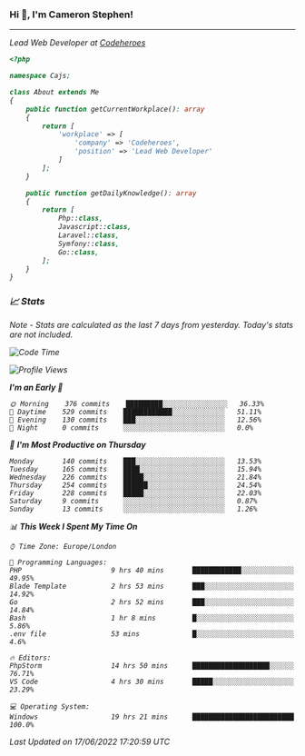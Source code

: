 ### Hi 👋, I'm Cameron Stephen!
<hr>
<p><em>Lead Web Developer at <a href="https://codeheroes.co.uk">Codeheroes</a></p>


```php
<?php

namespace Cajs;

class About extends Me
{
    public function getCurrentWorkplace(): array
    {
        return [
            'workplace' => [
                'company' => 'Codeheroes',
                'position' => 'Lead Web Developer'
            ]
        ];
    }

    public function getDailyKnowledge(): array
    {
        return [
            Php::class,
            Javascript::class,
            Laravel::class,
            Symfony::class,
            Go::class,
        ];
    }
}
```

### 📈 Stats
<p><em>Note - Stats are calculated as the last 7 days from yesterday. Today's stats are not included.</em></p>


<!--START_SECTION:waka-->
![Code Time](http://img.shields.io/badge/Code%20Time-2%2C947%20hrs%2056%20mins-blue)

![Profile Views](http://img.shields.io/badge/Profile%20Views-0-blue)

**I'm an Early 🐤** 

```text
🌞 Morning    376 commits    █████████░░░░░░░░░░░░░░░░   36.33% 
🌆 Daytime    529 commits    ████████████░░░░░░░░░░░░░   51.11% 
🌃 Evening    130 commits    ███░░░░░░░░░░░░░░░░░░░░░░   12.56% 
🌙 Night      0 commits      ░░░░░░░░░░░░░░░░░░░░░░░░░   0.0%

```
📅 **I'm Most Productive on Thursday** 

```text
Monday       140 commits    ███░░░░░░░░░░░░░░░░░░░░░░   13.53% 
Tuesday      165 commits    ████░░░░░░░░░░░░░░░░░░░░░   15.94% 
Wednesday    226 commits    █████░░░░░░░░░░░░░░░░░░░░   21.84% 
Thursday     254 commits    ██████░░░░░░░░░░░░░░░░░░░   24.54% 
Friday       228 commits    █████░░░░░░░░░░░░░░░░░░░░   22.03% 
Saturday     9 commits      ░░░░░░░░░░░░░░░░░░░░░░░░░   0.87% 
Sunday       13 commits     ░░░░░░░░░░░░░░░░░░░░░░░░░   1.26%

```


📊 **This Week I Spent My Time On** 

```text
⌚︎ Time Zone: Europe/London

💬 Programming Languages: 
PHP                      9 hrs 40 mins       ████████████░░░░░░░░░░░░░   49.95% 
Blade Template           2 hrs 53 mins       ███░░░░░░░░░░░░░░░░░░░░░░   14.92% 
Go                       2 hrs 52 mins       ███░░░░░░░░░░░░░░░░░░░░░░   14.84% 
Bash                     1 hr 8 mins         █░░░░░░░░░░░░░░░░░░░░░░░░   5.86% 
.env file                53 mins             █░░░░░░░░░░░░░░░░░░░░░░░░   4.6%

🔥 Editors: 
PhpStorm                 14 hrs 50 mins      ███████████████████░░░░░░   76.71% 
VS Code                  4 hrs 30 mins       █████░░░░░░░░░░░░░░░░░░░░   23.29%

💻 Operating System: 
Windows                  19 hrs 21 mins      █████████████████████████   100.0%

```


 Last Updated on 17/06/2022 17:20:59 UTC
<!--END_SECTION:waka-->
